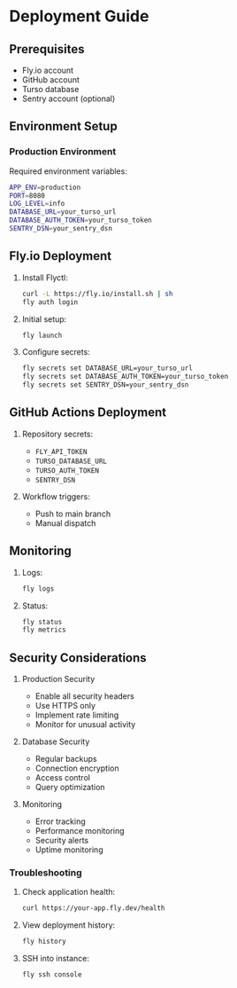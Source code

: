# Deployment Guide

## Prerequisites

- Fly.io account
- GitHub account
- Turso database
- Sentry account (optional)

## Environment Setup

### Production Environment

Required environment variables:

```bash
APP_ENV=production
PORT=8080
LOG_LEVEL=info
DATABASE_URL=your_turso_url
DATABASE_AUTH_TOKEN=your_turso_token
SENTRY_DSN=your_sentry_dsn
```

## Fly.io Deployment

1. Install Flyctl:

   ```bash
   curl -L https://fly.io/install.sh | sh
   fly auth login
   ```

2. Initial setup:

   ```bash
   fly launch
   ```

3. Configure secrets:
   ```bash
   fly secrets set DATABASE_URL=your_turso_url
   fly secrets set DATABASE_AUTH_TOKEN=your_turso_token
   fly secrets set SENTRY_DSN=your_sentry_dsn
   ```

## GitHub Actions Deployment

1. Repository secrets:

   - `FLY_API_TOKEN`
   - `TURSO_DATABASE_URL`
   - `TURSO_AUTH_TOKEN`
   - `SENTRY_DSN`

2. Workflow triggers:
   - Push to main branch
   - Manual dispatch

## Monitoring

1. Logs:

   ```bash
   fly logs
   ```

2. Status:
   ```bash
   fly status
   fly metrics
   ```

## Security Considerations

1. Production Security

   - Enable all security headers
   - Use HTTPS only
   - Implement rate limiting
   - Monitor for unusual activity

2. Database Security

   - Regular backups
   - Connection encryption
   - Access control
   - Query optimization

3. Monitoring
   - Error tracking
   - Performance monitoring
   - Security alerts
   - Uptime monitoring

### Troubleshooting

1. Check application health:

   ```bash
   curl https://your-app.fly.dev/health
   ```

2. View deployment history:

   ```bash
   fly history
   ```

3. SSH into instance:
   ```bash
   fly ssh console
   ```
